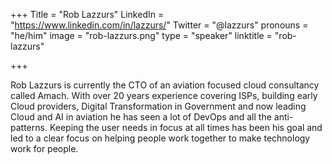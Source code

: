 +++
Title = "Rob Lazzurs"
LinkedIn = "https://www.linkedin.com/in/lazzurs/"
Twitter = "@lazzurs"
pronouns = "he/him"
image = "rob-lazzurs.png"
type = "speaker"
linktitle = "rob-lazzurs"

+++

Rob Lazzurs is currently the CTO of an aviation focused cloud consultancy called Amach.
With over 20 years experience covering ISPs, building early Cloud providers, Digital Transformation in Government and now leading Cloud and AI in aviation he has seen a lot of DevOps and all the anti-patterns.
Keeping the user needs in focus at all times has been his goal and led to a clear focus on helping people work together to make technology work for people.
